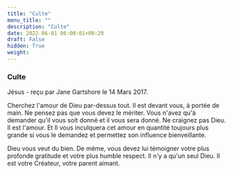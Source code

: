 ```yaml
---
title: "Culte"
menu_title: ""
description: "Culte"
date: 2022-06-01 06:00:01+00:20
draft: False
hidden: True
weight:
---
```

### Culte

Jésus - reçu par Jane Gartshore le 14 Mars 2017.

Cherchez l'amour de Dieu par-dessus tout. Il est devant vous, à portée de main. Ne pensez pas que vous devez le mériter. Vous n'avez qu'à demander qu'il vous soit donné et il vous sera donné. Ne craignez pas Dieu. Il est l'amour. Et Il vous inculquera cet amour en quantité toujours plus grande si vous le demandez et permettez son influence bienveillante.

Dieu vous veut du bien. De même, vous devez lui témoigner votre plus profonde gratitude et votre plus humble respect. Il n'y a qu'un seul Dieu. Il est votre Créateur, votre parent aimant.
